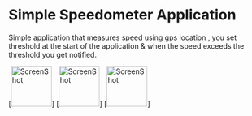 # Simple Speedometer Application

Simple application that measures speed using gps location , you set threshold at the start of the application &
 when the speed exceeds the threshold you get notified.



[<img src="https://raw.github.com/Ashenn1/Speedometer-Application/tree/master/Images/Screenshot1.png"
     alt="ScreenShot"
     height="80">]
[<img src="https://raw.github.com/Ashenn1/Speedometer-Application/tree/master/Images/Screenshot2.png"
     alt="ScreenShot"
     height="80">]
[<img src="https://raw.github.com/Ashenn1/Speedometer-Application/tree/master/Images/Screenshot3.png"
     alt="ScreenShot"
     height="80">]
